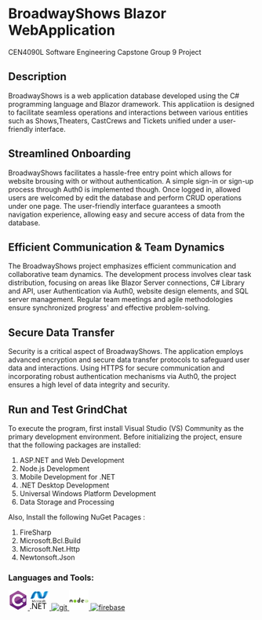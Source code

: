 # BroadwayShows Blazor WebApplication 

CEN4090L Software Engineering Capstone Group 9 Project

## Description

BroadwayShows is a web application database developed 
using the C# programming language and Blazor dramework. This applicatiion is designed to facilitate seamless 
operations and interactions between various entities such as Shows,Theaters, CastCrews and Tickets 
unified under a user-friendly interface.

## Streamlined Onboarding

BroadwayShows facilitates a hassle-free entry point which allows for website brousing with or without authentication.
A simple sign-in or sign-up process through Auth0 is implemented though. Once logged in, allowed users are welcomed by 
edit the database and perform CRUD operations under one page. The user-friendly interface guarantees a smooth 
navigation experience, allowing easy and secure access of data from the database.

## Efficient Communication & Team Dynamics

The BroadwayShows project emphasizes efficient communication and collaborative team dynamics. The development process involves 
clear task distribution, focusing on areas like Blazor Server connections, C# Library and API, user Authentication via Auth0, 
website design elements, and SQL server management. Regular team meetings and agile methodologies ensure synchronized progress'
and effective problem-solving.

## Secure Data Transfer

Security is a critical aspect of BroadwayShows. The application employs advanced encryption and secure data transfer protocols 
to safeguard user data and interactions. Using HTTPS for secure communication and incorporating robust authentication mechanisms 
via Auth0, the project ensures a high level of data integrity and security.

## Run and Test GrindChat

To execute the program, first install Visual Studio (VS) Community as the primary development environment. 
Before initializing the project, ensure that the following packages are installed:

1. ASP.NET and Web Development
2. Node.js Development
3. Mobile Development for .NET
4. .NET Desktop Development
5. Universal Windows Platform Development
6. Data Storage and Processing

Also, Install the following NuGet Pacages :

1. FireSharp
2. Microsoft.Bcl.Build
3. Microsoft.Net.Http
4. Newtonsoft.Json



<h3 align="left">Languages and Tools:</h3>
 <a href="https://www.w3schools.com/cs/" target="_blank" rel="noreferrer"> <img src="https://raw.githubusercontent.com/devicons/devicon/master/icons/csharp/csharp-original.svg" alt="csharp" width="40" height="40"/> </a> <a href="https://dotnet.microsoft.com/" target="_blank" rel="noreferrer"> <img src="https://raw.githubusercontent.com/devicons/devicon/master/icons/dot-net/dot-net-original-wordmark.svg" alt="dotnet" width="40" height="40"/> </a> <a href="https://git-scm.com/" target="_blank" rel="noreferrer"> <img src="https://www.vectorlogo.zone/logos/git-scm/git-scm-icon.svg" alt="git" width="40" height="40"/> </a> <a href="https://nodejs.org" target="_blank" rel="noreferrer"> <img src="https://raw.githubusercontent.com/devicons/devicon/master/icons/nodejs/nodejs-original-wordmark.svg" alt="nodejs" width="40" height="40"/> </a> <a href="https://firebase.google.com/" target="_blank" rel="noreferrer"> <img src="https://www.vectorlogo.zone/logos/firebase/firebase-icon.svg" alt="firebase" width="40" height="40"/> </a> </p>
